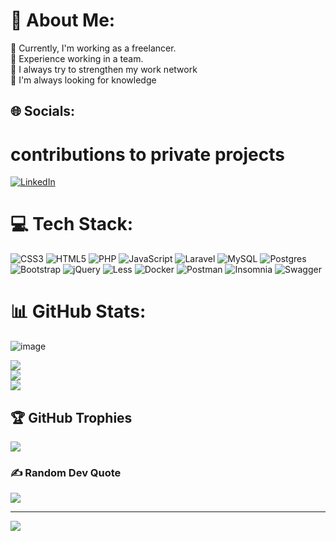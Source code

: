 # 💫 About Me:
🔭 Currently, I'm working as a freelancer.<br>👯 Experience working in a team.<br>🤝 I always try to strengthen my work network<br>🌱 I'm always looking for knowledge<br>


## 🌐 Socials:
# contributions to private projects
[![LinkedIn](https://img.shields.io/badge/LinkedIn-%230077B5.svg?logo=linkedin&logoColor=white)](https://linkedin.com/in/alexandre-schielke-a9378aa8) 

# 💻 Tech Stack:
![CSS3](https://img.shields.io/badge/css3-%231572B6.svg?style=for-the-badge&logo=css3&logoColor=white) ![HTML5](https://img.shields.io/badge/html5-%23E34F26.svg?style=for-the-badge&logo=html5&logoColor=white) ![PHP](https://img.shields.io/badge/php-%23777BB4.svg?style=for-the-badge&logo=php&logoColor=white) ![JavaScript](https://img.shields.io/badge/javascript-%23323330.svg?style=for-the-badge&logo=javascript&logoColor=%23F7DF1E) ![Laravel](https://img.shields.io/badge/laravel-%23FF2D20.svg?style=for-the-badge&logo=laravel&logoColor=white) ![MySQL](https://img.shields.io/badge/mysql-%2300000f.svg?style=for-the-badge&logo=mysql&logoColor=white) ![Postgres](https://img.shields.io/badge/postgres-%23316192.svg?style=for-the-badge&logo=postgresql&logoColor=white) ![Bootstrap](https://img.shields.io/badge/bootstrap-%238511FA.svg?style=for-the-badge&logo=bootstrap&logoColor=white) ![jQuery](https://img.shields.io/badge/jquery-%230769AD.svg?style=for-the-badge&logo=jquery&logoColor=white) ![Less](https://img.shields.io/badge/less-2B4C80?style=for-the-badge&logo=less&logoColor=white) ![Docker](https://img.shields.io/badge/docker-%230db7ed.svg?style=for-the-badge&logo=docker&logoColor=white) ![Postman](https://img.shields.io/badge/Postman-FF6C37?style=for-the-badge&logo=postman&logoColor=white) ![Insomnia](https://img.shields.io/badge/Insomnia-black?style=for-the-badge&logo=insomnia&logoColor=5849BE) ![Swagger](https://img.shields.io/badge/-Swagger-%23Clojure?style=for-the-badge&logo=swagger&logoColor=white)
# 📊 GitHub Stats:
![image](https://github.com/Alexandre-Schielke/Alexandre-Schielke/assets/54723505/1d185304-49da-4ec9-8247-c4484b0c8d57)

![](https://github-readme-stats.vercel.app/api?username=Alexandre-Schielke&theme=dark&hide_border=false&include_all_commits=true&count_private=true)<br/>
![](https://github-readme-streak-stats.herokuapp.com/?user=Alexandre-Schielke&theme=dark&hide_border=false)<br/>
![](https://github-readme-stats.vercel.app/api/top-langs/?username=Alexandre-Schielke&theme=dark&hide_border=false&include_all_commits=true&count_private=true&layout=compact)

## 🏆 GitHub Trophies
![](https://github-profile-trophy.vercel.app/?username=Alexandre-Schielke&theme=juicyfresh&no-frame=false&no-bg=false&margin-w=4)

### ✍️ Random Dev Quote
![](https://quotes-github-readme.vercel.app/api?type=vetical&theme=dark)

---
[![](https://visitcount.itsvg.in/api?id=Alexandre-Schielke&icon=1&color=0)](https://visitcount.itsvg.in)

<!-- Proudly created with GPRM ( https://gprm.itsvg.in ) -->

